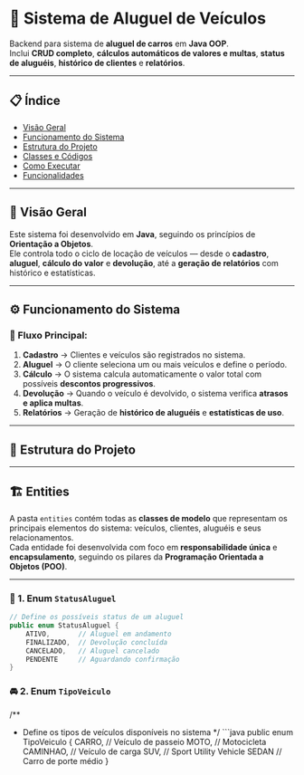 # 🚗 Sistema de Aluguel de Veículos

Backend para sistema de **aluguel de carros** em **Java OOP**.  
Inclui **CRUD completo**, **cálculos automáticos de valores e multas**, **status de aluguéis**, **histórico de clientes** e **relatórios**.

---

## 📋 Índice
- [Visão Geral](#-visão-geral)
- [Funcionamento do Sistema](#-funcionamento-do-sistema)
- [Estrutura do Projeto](#-estrutura-do-projeto)
- [Classes e Códigos](#-classes-e-códigos)
- [Como Executar](#-como-executar)
- [Funcionalidades](#-funcionalidades)

---

## 🎯 Visão Geral

Este sistema foi desenvolvido em **Java**, seguindo os princípios de **Orientação a Objetos**.  
Ele controla todo o ciclo de locação de veículos — desde o **cadastro**, **aluguel**, **cálculo do valor** e **devolução**, até a **geração de relatórios** com histórico e estatísticas.

---

## ⚙️ Funcionamento do Sistema

### 🔁 Fluxo Principal:
1. **Cadastro** → Clientes e veículos são registrados no sistema.  
2. **Aluguel** → O cliente seleciona um ou mais veículos e define o período.  
3. **Cálculo** → O sistema calcula automaticamente o valor total com possíveis **descontos progressivos**.  
4. **Devolução** → Quando o veículo é devolvido, o sistema verifica **atrasos e aplica multas**.  
5. **Relatórios** → Geração de **histórico de aluguéis** e **estatísticas de uso**.

---

## 📁 Estrutura do Projeto

---

## 🏗️ Entities

A pasta `entities` contém todas as **classes de modelo** que representam os principais elementos do sistema: veículos, clientes, aluguéis e seus relacionamentos.  
Cada entidade foi desenvolvida com foco em **responsabilidade única** e **encapsulamento**, seguindo os pilares da **Programação Orientada a Objetos (POO)**.

---

### 🧩 1. Enum `StatusAluguel`
```java
// Define os possíveis status de um aluguel
public enum StatusAluguel {
    ATIVO,       // Aluguel em andamento
    FINALIZADO,  // Devolução concluída
    CANCELADO,   // Aluguel cancelado
    PENDENTE     // Aguardando confirmação
}
```

### 🚘 2. Enum `TipoVeiculo`
/**
 * Define os tipos de veículos disponíveis no sistema
 */ ```java
public enum TipoVeiculo {
    CARRO,     // Veículo de passeio
    MOTO,      // Motocicleta
    CAMINHAO,  // Veículo de carga
    SUV,       // Sport Utility Vehicle
    SEDAN      // Carro de porte médio
}
 ```
